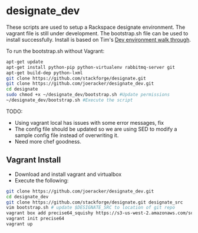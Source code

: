 designate_dev
=============

These scripts are used to setup a Rackspace designate environment. The vagrant file is still under development. The bootstrap.sh file can be used to install successfully. Install is based on Tim's [Dev environment walk through](http://designate.readthedocs.org/en/latest/gettingstarted.html#development-environment).

To run the bootstrap.sh without Vagrant:
``` bash
apt-get update
apt-get install python-pip python-virtualenv rabbitmq-server git
apt-get build-dep python-lxml
git clone https://github.com/stackforge/designate.git
git clone https://github.com/joeracker/designate_dev.git
cd designate
sudo chmod +x ~/designate_dev/bootstrap.sh #Update permissions
~/designate_dev/bootstrap.sh #Execute the script
```

TODO:
* Using vagrant local has issues with some error messages, fix
* The config file should be updated so we are using SED to modify a sample config file instead of overwriting it.
* Need more chef goodness.

## Vagrant Install
* Download and install vagrant and virtualbox
* Execute the following:

``` bash
git clone https://github.com/joeracker/designate_dev.git
cd designate_dev
git clone https://github.com/stackforge/designate.git designate_src
vim bootstrap.sh # update $DESIGNATE_SRC to location of git repo
vagrant box add precise64_squishy https://s3-us-west-2.amazonaws.com/squishy.vagrant-boxes/precise64_squishy_2013-02-09.box
vagrant init precise64
vagrant up
```
